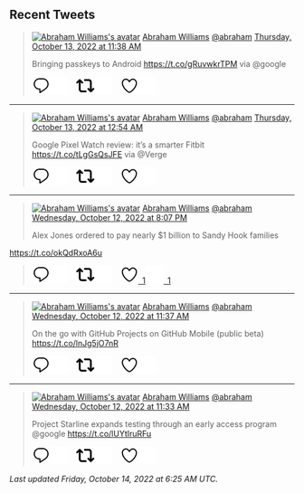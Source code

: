## Recent Tweets

> [![Abraham Williams's avatar](https://pbs.twimg.com/profile_images/897079141719195648/_mvh-QJH_mini.jpg)](https://twitter.com/abraham) [Abraham Williams](https://twitter.com/abraham) [@abraham](https://twitter.com/abraham) [Thursday, October 13, 2022 at 11:38 AM](https://twitter.com/abraham/status/1580523296503668736)
>
> Bringing passkeys to Android  https://t.co/gRuvwkrTPM via @google
>
> [![Reply](./images/reply_light.svg#gh-light-mode-only "Reply")](https://twitter.com/intent/tweet?in_reply_to=1580523296503668736#gh-light-mode-only)[![Reply](./images/reply.svg#gh-dark-mode-only "Reply")](https://twitter.com/intent/tweet?in_reply_to=1580523296503668736#gh-dark-mode-only)&emsp;[![Retweet](./images/retweet_light.svg#gh-light-mode-only "Retweet")](https://twitter.com/intent/retweet?tweet_id=1580523296503668736#gh-light-mode-only)[![Retweet](./images/retweet.svg#gh-dark-mode-only "Retweet")](https://twitter.com/intent/retweet?tweet_id=1580523296503668736#gh-dark-mode-only)&emsp;[![Like](./images/like_light.svg#gh-light-mode-only "Like")](https://twitter.com/intent/favorite?tweet_id=1580523296503668736#gh-light-mode-only)[![Like](./images/like.svg#gh-dark-mode-only "Like")](https://twitter.com/intent/favorite?tweet_id=1580523296503668736#gh-dark-mode-only)


---

> [![Abraham Williams's avatar](https://pbs.twimg.com/profile_images/897079141719195648/_mvh-QJH_mini.jpg)](https://twitter.com/abraham) [Abraham Williams](https://twitter.com/abraham) [@abraham](https://twitter.com/abraham) [Thursday, October 13, 2022 at 12:54 AM](https://twitter.com/abraham/status/1580361200730517505)
>
> Google Pixel Watch review: it’s a smarter Fitbit https://t.co/tLgGsQsJFE via @Verge
>
> [![Reply](./images/reply_light.svg#gh-light-mode-only "Reply")](https://twitter.com/intent/tweet?in_reply_to=1580361200730517505#gh-light-mode-only)[![Reply](./images/reply.svg#gh-dark-mode-only "Reply")](https://twitter.com/intent/tweet?in_reply_to=1580361200730517505#gh-dark-mode-only)&emsp;[![Retweet](./images/retweet_light.svg#gh-light-mode-only "Retweet")](https://twitter.com/intent/retweet?tweet_id=1580361200730517505#gh-light-mode-only)[![Retweet](./images/retweet.svg#gh-dark-mode-only "Retweet")](https://twitter.com/intent/retweet?tweet_id=1580361200730517505#gh-dark-mode-only)&emsp;[![Like](./images/like_light.svg#gh-light-mode-only "Like")](https://twitter.com/intent/favorite?tweet_id=1580361200730517505#gh-light-mode-only)[![Like](./images/like.svg#gh-dark-mode-only "Like")](https://twitter.com/intent/favorite?tweet_id=1580361200730517505#gh-dark-mode-only)


---

> [![Abraham Williams's avatar](https://pbs.twimg.com/profile_images/897079141719195648/_mvh-QJH_mini.jpg)](https://twitter.com/abraham) [Abraham Williams](https://twitter.com/abraham) [@abraham](https://twitter.com/abraham) [Wednesday, October 12, 2022 at 8:07 PM](https://twitter.com/abraham/status/1580289175768924161)
>
> Alex Jones ordered to pay nearly $1 billion to Sandy Hook families

https://t.co/okQdRxoA6u
>
> [![Reply](./images/reply_light.svg#gh-light-mode-only "Reply")](https://twitter.com/intent/tweet?in_reply_to=1580289175768924161#gh-light-mode-only)[![Reply](./images/reply.svg#gh-dark-mode-only "Reply")](https://twitter.com/intent/tweet?in_reply_to=1580289175768924161#gh-dark-mode-only)&emsp;[![Retweet](./images/retweet_light.svg#gh-light-mode-only "Retweet")](https://twitter.com/intent/retweet?tweet_id=1580289175768924161#gh-light-mode-only)[![Retweet](./images/retweet.svg#gh-dark-mode-only "Retweet")](https://twitter.com/intent/retweet?tweet_id=1580289175768924161#gh-dark-mode-only)&emsp;[![Like](./images/like_light.svg#gh-light-mode-only "Like")&ensp;1](https://twitter.com/intent/favorite?tweet_id=1580289175768924161#gh-light-mode-only)[![Like](./images/like.svg#gh-dark-mode-only "Like")&ensp;1](https://twitter.com/intent/favorite?tweet_id=1580289175768924161#gh-dark-mode-only)


---

> [![Abraham Williams's avatar](https://pbs.twimg.com/profile_images/897079141719195648/_mvh-QJH_mini.jpg)](https://twitter.com/abraham) [Abraham Williams](https://twitter.com/abraham) [@abraham](https://twitter.com/abraham) [Wednesday, October 12, 2022 at 11:37 AM](https://twitter.com/abraham/status/1580160848521142272)
>
> On the go with GitHub Projects on GitHub Mobile (public beta) https://t.co/lnJg5jO7nR
>
> [![Reply](./images/reply_light.svg#gh-light-mode-only "Reply")](https://twitter.com/intent/tweet?in_reply_to=1580160848521142272#gh-light-mode-only)[![Reply](./images/reply.svg#gh-dark-mode-only "Reply")](https://twitter.com/intent/tweet?in_reply_to=1580160848521142272#gh-dark-mode-only)&emsp;[![Retweet](./images/retweet_light.svg#gh-light-mode-only "Retweet")](https://twitter.com/intent/retweet?tweet_id=1580160848521142272#gh-light-mode-only)[![Retweet](./images/retweet.svg#gh-dark-mode-only "Retweet")](https://twitter.com/intent/retweet?tweet_id=1580160848521142272#gh-dark-mode-only)&emsp;[![Like](./images/like_light.svg#gh-light-mode-only "Like")](https://twitter.com/intent/favorite?tweet_id=1580160848521142272#gh-light-mode-only)[![Like](./images/like.svg#gh-dark-mode-only "Like")](https://twitter.com/intent/favorite?tweet_id=1580160848521142272#gh-dark-mode-only)


---

> [![Abraham Williams's avatar](https://pbs.twimg.com/profile_images/897079141719195648/_mvh-QJH_mini.jpg)](https://twitter.com/abraham) [Abraham Williams](https://twitter.com/abraham) [@abraham](https://twitter.com/abraham) [Wednesday, October 12, 2022 at 11:33 AM](https://twitter.com/abraham/status/1580159726125715456)
>
> Project Starline expands testing through an early access program @google https://t.co/lUYtIruRFu
>
> [![Reply](./images/reply_light.svg#gh-light-mode-only "Reply")](https://twitter.com/intent/tweet?in_reply_to=1580159726125715456#gh-light-mode-only)[![Reply](./images/reply.svg#gh-dark-mode-only "Reply")](https://twitter.com/intent/tweet?in_reply_to=1580159726125715456#gh-dark-mode-only)&emsp;[![Retweet](./images/retweet_light.svg#gh-light-mode-only "Retweet")](https://twitter.com/intent/retweet?tweet_id=1580159726125715456#gh-light-mode-only)[![Retweet](./images/retweet.svg#gh-dark-mode-only "Retweet")](https://twitter.com/intent/retweet?tweet_id=1580159726125715456#gh-dark-mode-only)&emsp;[![Like](./images/like_light.svg#gh-light-mode-only "Like")](https://twitter.com/intent/favorite?tweet_id=1580159726125715456#gh-light-mode-only)[![Like](./images/like.svg#gh-dark-mode-only "Like")](https://twitter.com/intent/favorite?tweet_id=1580159726125715456#gh-dark-mode-only)


_Last updated Friday, October 14, 2022 at 6:25 AM UTC._
